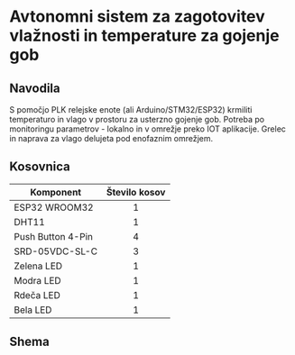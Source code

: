 # Avtonomni sistem za zagotovitev vlažnosti in temperature za gojenje gob
## Navodila
S pomočjo PLK relejske enote (ali Arduino/STM32/ESP32) krmiliti temperaturo in vlago v prostoru za usterzno gojenje gob. Potreba po monitoringu parametrov - lokalno in v omrežje preko IOT aplikacije. Grelec in naprava za vlago delujeta pod enofaznim omrežjem.
## Kosovnica
|Komponent        |Število kosov|
|-----------------|:-----------:|
|ESP32 WROOM32    |1            |
|DHT11            |1            |
|Push Button 4-Pin|4            |
|SRD-05VDC-SL-C   |3            |
|Zelena LED       |1            |
|Modra LED        |1            |
|Rdeča LED        |1            |
|Bela LED         |1            |
## Shema
